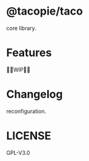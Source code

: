 # @tacopie/taco
core library.

# Features

🚧🚧WIP🚧🚧

# Changelog

reconfiguration.

# LICENSE

GPL-V3.0
